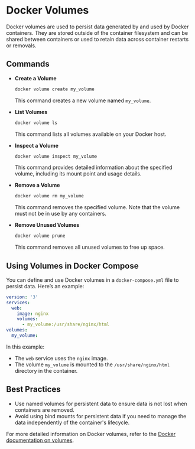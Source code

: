 # Docker Volumes

Docker volumes are used to persist data generated by and used by Docker containers. They are stored outside of the container filesystem and can be shared between containers or used to retain data across container restarts or removals.

## Commands

- **Create a Volume**
  ```sh
  docker volume create my_volume
  ```
  This command creates a new volume named `my_volume`.

- **List Volumes**
  ```sh
  docker volume ls
  ```
  This command lists all volumes available on your Docker host.

- **Inspect a Volume**
  ```sh
  docker volume inspect my_volume
  ```
  This command provides detailed information about the specified volume, including its mount point and usage details.

- **Remove a Volume**
  ```sh
  docker volume rm my_volume
  ```
  This command removes the specified volume. Note that the volume must not be in use by any containers.

- **Remove Unused Volumes**
  ```sh
  docker volume prune
  ```
  This command removes all unused volumes to free up space.

## Using Volumes in Docker Compose

You can define and use Docker volumes in a `docker-compose.yml` file to persist data. Here’s an example:

```yaml
version: '3'
services:
  web:
    image: nginx
    volumes:
      - my_volume:/usr/share/nginx/html
volumes:
  my_volume:
```

In this example:
- The `web` service uses the `nginx` image.
- The volume `my_volume` is mounted to the `/usr/share/nginx/html` directory in the container.

## Best Practices

- Use named volumes for persistent data to ensure data is not lost when containers are removed.
- Avoid using bind mounts for persistent data if you need to manage the data independently of the container's lifecycle.

For more detailed information on Docker volumes, refer to the [Docker documentation on volumes](https://docs.docker.com/storage/volumes/).
